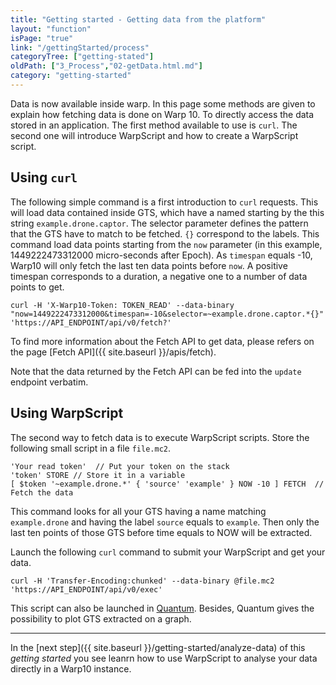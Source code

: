 ```yaml
---
title: "Getting started - Getting data from the platform"
layout: "function"
isPage: "true"
link: "/gettingStarted/process"
categoryTree: ["getting-stated"]
oldPath: ["3_Process","02-getData.html.md"]
category: "getting-started"
---
```



Data is now available inside warp. In this page some methods are given to explain how fetching data is done on Warp 10. To directly access the data stored in an application. The first method available to use is `curl`. The second one will introduce WarpScript and how to create a WarpScript script.

## Using `curl` ##

The following simple command is a first introduction to `curl` requests. This will load data contained inside GTS, which have a named starting by the this string `example.drone.captor`. The selector parameter defines the pattern that the GTS have to match to be fetched. `{}` correspond to the labels.  This command load data points starting from the `now` parameter (in this example, 1449222473312000 micro-seconds after Epoch). As `timespan` equals -10, Warp10 will only fetch the last ten data points before `now`. A positive timespan corresponds to a duration, a negative one to a number of data points to get.

```
curl -H 'X-Warp10-Token: TOKEN_READ' --data-binary "now=1449222473312000&timespan=-10&selector=~example.drone.captor.*{}" 'https://API_ENDPOINT/api/v0/fetch?'
```

To find more information about the Fetch API to get data, please refers on the page [Fetch API]({{ site.baseurl }}/apis/fetch).

Note that the data returned by the Fetch API can be fed into the `update` endpoint verbatim.


## Using WarpScript ##

The second way to fetch data is to execute WarpScript scripts. Store the following small script in a file `file.mc2`.

```
'Your read token'  // Put your token on the stack
'token' STORE // Store it in a variable
[ $token '~example.drone.*' { 'source' 'example' } NOW -10 ] FETCH  // Fetch the data
```

This command looks for all your GTS having a name matching `example.drone` and having the label `source` equals to `example`. Then only the last ten points of those GTS before time equals to NOW will be extracted.

Launch the following `curl` command to submit your WarpScript and get your data.

```
curl -H 'Transfer-Encoding:chunked' --data-binary @file.mc2 'https://API_ENDPOINT/api/v0/exec'
```

This script can also be launched in [Quantum](/quantum/). Besides, Quantum gives the possibility to plot GTS extracted on a graph.

-----------------------------------

In the [next step]({{ site.baseurl }}/getting-started/analyze-data) of this *getting started* you see leanrn how to use WarpScript to analyse your data directly in a Warp10 instance.
